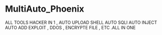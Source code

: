# MultiAuto_Phoenix
ALL TOOLS HACKER IN 1 , AUTO UPLOAD SHELL AUTO SQLI AUTO INJECT AUTO ADD EXPLOIT , DDOS , ENCRYPTE FILE , ETC .ALL IN ONE 
